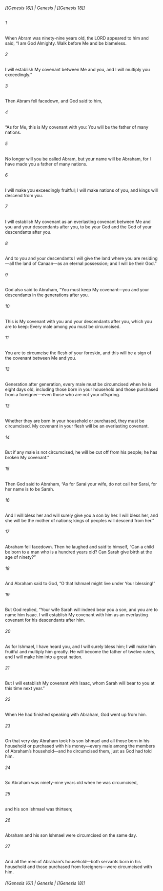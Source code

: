 ###### [[Genesis 16]] | Genesis | [[Genesis 18]]

###### 1
When Abram was ninety-nine years old, the LORD appeared to him and said, “I am God Almighty. Walk before Me and be blameless.
###### 2
I will establish My covenant between Me and you, and I will multiply you exceedingly.”
###### 3
Then Abram fell facedown, and God said to him,
###### 4
“As for Me, this is My covenant with you: You will be the father of many nations.
###### 5
No longer will you be called Abram, but your name will be Abraham, for I have made you a father of many nations.
###### 6
I will make you exceedingly fruitful; I will make nations of you, and kings will descend from you.
###### 7
I will establish My covenant as an everlasting covenant between Me and you and your descendants after you, to be your God and the God of your descendants after you.
###### 8
And to you and your descendants I will give the land where you are residing—all the land of Canaan—as an eternal possession; and I will be their God.”
###### 9
God also said to Abraham, “You must keep My covenant—you and your descendants in the generations after you.
###### 10
This is My covenant with you and your descendants after you, which you are to keep: Every male among you must be circumcised.
###### 11
You are to circumcise the flesh of your foreskin, and this will be a sign of the covenant between Me and you.
###### 12
Generation after generation, every male must be circumcised when he is eight days old, including those born in your household and those purchased from a foreigner—even those who are not your offspring.
###### 13
Whether they are born in your household or purchased, they must be circumcised. My covenant in your flesh will be an everlasting covenant.
###### 14
But if any male is not circumcised, he will be cut off from his people; he has broken My covenant.”
###### 15
Then God said to Abraham, “As for Sarai your wife, do not call her Sarai, for her name is to be Sarah.
###### 16
And I will bless her and will surely give you a son by her. I will bless her, and she will be the mother of nations; kings of peoples will descend from her.”
###### 17
Abraham fell facedown. Then he laughed and said to himself, “Can a child be born to a man who is a hundred years old? Can Sarah give birth at the age of ninety?”
###### 18
And Abraham said to God, “O that Ishmael might live under Your blessing!”
###### 19
But God replied, “Your wife Sarah will indeed bear you a son, and you are to name him Isaac. I will establish My covenant with him as an everlasting covenant for his descendants after him.
###### 20
As for Ishmael, I have heard you, and I will surely bless him; I will make him fruitful and multiply him greatly. He will become the father of twelve rulers, and I will make him into a great nation.
###### 21
But I will establish My covenant with Isaac, whom Sarah will bear to you at this time next year.”
###### 22
When He had finished speaking with Abraham, God went up from him.
###### 23
On that very day Abraham took his son Ishmael and all those born in his household or purchased with his money—every male among the members of Abraham’s household—and he circumcised them, just as God had told him.
###### 24
So Abraham was ninety-nine years old when he was circumcised,
###### 25
and his son Ishmael was thirteen;
###### 26
Abraham and his son Ishmael were circumcised on the same day.
###### 27
And all the men of Abraham’s household—both servants born in his household and those purchased from foreigners—were circumcised with him.

###### [[Genesis 16]] | Genesis | [[Genesis 18]]
